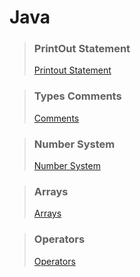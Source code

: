 # Java

>### PrintOut Statement 
>[Printout Statement](https://github.com/shreyash00007/java/blob/main/helloworld.java)

>### Types Comments
>[Comments](https://github.com/shreyash00007/java/blob/main/CommentInJava.class)

>### Number System
>[Number System](https://github.com/shreyash00007/java/blob/main/NumberSystem.java)

>### Arrays
>[Arrays](https://github.com/shreyash00007/java/blob/main/Arrays.java)

>### Operators
>[Operators](https://github.com/shreyash00007/java/blob/main/JavaOperators.java)
